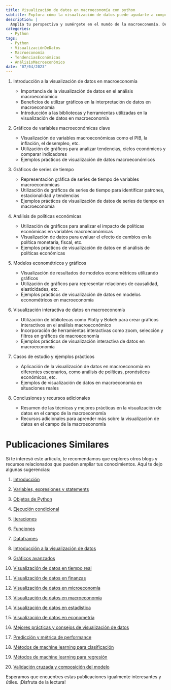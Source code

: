 ```yaml
---
title: Visualización de datos en macroeconomía con python
subtitle: Explora cómo la visualización de datos puede ayudarte a comprender las tendencias y relaciones en la macroeconomia.
description: |
  Amplía tu perspectiva y sumérgete en el mundo de la macroeconomía. Descubre cómo la visualización de datos puede revelar tendencias y relaciones clave en la economía global.
categories:
  - Python
tags:
  - Python
  - VisualizaciónDeDatos
  - Macroeconomía
  - TendenciasEconómicas
  - AnálisisMacroeconómico
date: "07/04/2023"
---
```




1. Introducción a la visualización de datos en macroeconomía
   - Importancia de la visualización de datos en el análisis macroeconómico
   - Beneficios de utilizar gráficos en la interpretación de datos en macroeconomía
   - Introducción a las bibliotecas y herramientas utilizadas en la visualización de datos en macroeconomía

2. Gráficos de variables macroeconómicas clave
   - Visualización de variables macroeconómicas como el PIB, la inflación, el desempleo, etc.
   - Utilización de gráficos para analizar tendencias, ciclos económicos y comparar indicadores
   - Ejemplos prácticos de visualización de datos macroeconómicos

3. Gráficos de series de tiempo
   - Representación gráfica de series de tiempo de variables macroeconómicas
   - Utilización de gráficos de series de tiempo para identificar patrones, estacionalidad y tendencias
   - Ejemplos prácticos de visualización de datos de series de tiempo en macroeconomía

4. Análisis de políticas económicas
   - Utilización de gráficos para analizar el impacto de políticas económicas en variables macroeconómicas
   - Visualización de datos para evaluar el efecto de cambios en la política monetaria, fiscal, etc.
   - Ejemplos prácticos de visualización de datos en el análisis de políticas económicas

5. Modelos econométricos y gráficos
   - Visualización de resultados de modelos econométricos utilizando gráficos
   - Utilización de gráficos para representar relaciones de causalidad, elasticidades, etc.
   - Ejemplos prácticos de visualización de datos en modelos econométricos en macroeconomía

6. Visualización interactiva de datos en macroeconomía
   - Utilización de bibliotecas como Plotly y Bokeh para crear gráficos interactivos en el análisis macroeconómico
   - Incorporación de herramientas interactivas como zoom, selección y filtros en gráficos de macroeconomía
   - Ejemplos prácticos de visualización interactiva de datos en macroeconomía

7. Casos de estudio y ejemplos prácticos
   - Aplicación de la visualización de datos en macroeconomía en diferentes escenarios, como análisis de políticas, pronósticos económicos, etc.
   - Ejemplos de visualización de datos en macroeconomía en situaciones reales

8. Conclusiones y recursos adicionales
   - Resumen de las técnicas y mejores prácticas en la visualización de datos en el campo de la macroeconomía
   - Recursos adicionales para aprender más sobre la visualización de datos en el campo de la macroeconomía

# Publicaciones Similares

Si te interesó este artículo, te recomendamos que explores otros blogs y recursos relacionados que pueden ampliar tus conocimientos. Aquí te dejo algunas sugerencias:

1.  [Introducción](../2023-06-22-01-introduccion-a-python/index.qmd)

2.  [Variables, expresiones y statements](../2023-06-23-02-variables-expresiones-y-statements-con-python/index.qmd)

3.  [Objetos de Python](../2023-06-24-03-objetos-de-python/index.qmd)

4.  [Ejecución condicional](../2023-06-25-04-ejecucion-condicional-con-python/index.qmd)

5.  [Iteraciones](../2023-06-26-05-iteraciones-con-python/index.qmd)

6.  [Funciones](../2023-06-27-06-funciones-con-python/index.qmd)

7.  [Dataframes](../2023-06-28-07-dataframes-con-python/index.qmd)

8.  [Introducción a la visualización de datos](../2023-06-29-introduccion-a-la-visualizacion-de-datos-con-python/index.qmd)

9.  [Gráficos avanzados](../2023-06-30-graficos-avanzados-con-python/index.qmd)

10. [Visualización de datos en tiempo real](../2023-07-01-visualizacion-de-datos-en-tiempo-real-con-python/index.qmd)

11. [Visualización de datos en finanzas](../2023-07-02-visualizacion-de-datos-en-finanzas-con-python/index.qmd)

12. [Visualización de datos en microeconomía](../2023-07-03-visualizacion-de-datos-en-microeconomia-con-python/index.qmd)

13. [Visualización de datos en macroeconomía](../2023-07-04-visualizacion-de-datos-en-macroeconomia-con-python/index.qmd)

14. [Visualización de datos en estadística](../2023-07-05-visualizacion-de-datos-en-estadistica-con-python/index.qmd)

15. [Visualización de datos en econometría](../2023-07-06-visualizacion-de-datos-en-econometria-con-python/index.qmd)

16. [Mejores prácticas y consejos de visualización de datos](../2023-07-07-mejores-practicas-y-consejos-de-visualizacion-de-datos-con-python/index.qmd)

17. [Predicción y métrica de performance](../2023-07-08-08-prediccion-y-metrica-de-performance-con-python/index.qmd)

18. [Métodos de machine learning para clasificación](../2023-07-09-09-metodos-de-machine-learning-para-clasificacion-con-python/index.qmd)

19. [Métodos de machine learning para regresión](../2023-07-10-10-metodos-de-machine-learning-para-regresion-con-python/index.qmd)

20. [Validación cruzada y composición del modelo](../2023-07-11-11-validacion-cruzada-y-composicion-del-modelo-con-python/index.qmd)

Esperamos que encuentres estas publicaciones igualmente interesantes y útiles. ¡Disfruta de la lectura!

